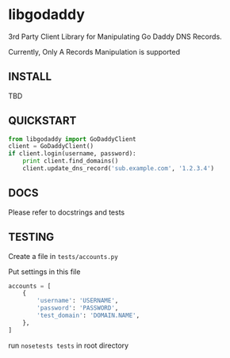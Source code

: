 libgodaddy
==========

3rd Party Client Library for Manipulating Go Daddy DNS Records.

Currently, Only A Records Manipulation is supported

INSTALL
-------
TBD


QUICKSTART
----------

```python
from libgodaddy import GoDaddyClient
client = GoDaddyClient()
if client.login(username, password):
    print client.find_domains()
    client.update_dns_record('sub.example.com', '1.2.3.4')
```

DOCS
----

Please refer to docstrings and tests


TESTING
-------

Create a file in `tests/accounts.py`

Put settings in this file
 
```python 
accounts = [
    {
        'username': 'USERNAME',
        'password': 'PASSWORD',
        'test_domain': 'DOMAIN.NAME',
    },
]
```

run `nosetests tests` in root directory
